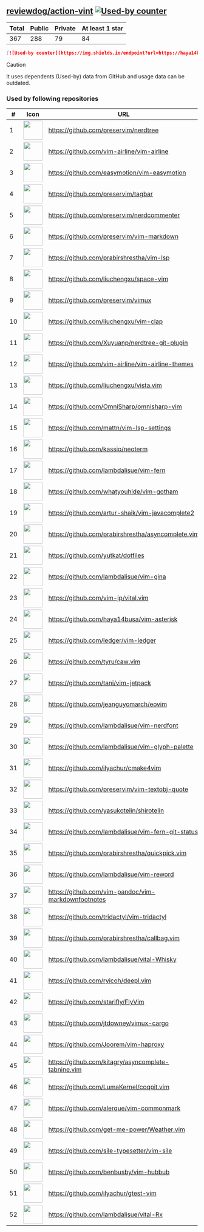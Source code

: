 





## [reviewdog/action-vint](https://github.com/reviewdog/action-vint) [![Used-by counter](https://img.shields.io/endpoint?url=https://haya14busa.github.io/github-used-by/data/reviewdog/action-vint/shieldsio.json)](https://github.com/haya14busa/github-used-by/tree/main/repo/reviewdog/action-vint)

| Total | Public | Private | At least 1 star
| ----- | ------ | ------- | ---------------
| 367 | 288 | 79 | 84 |

```md
[![Used-by counter](https://img.shields.io/endpoint?url=https://haya14busa.github.io/github-used-by/data/reviewdog/action-vint/shieldsio.json)](https://github.com/haya14busa/github-used-by/tree/main/repo/reviewdog/action-vint)
```

> [!CAUTION]
> It uses dependents (Used-by) data from GitHub and usage data can be outdated.

### Used by following repositories

| # | Icon | URL | Stars |
| -- | -- | -- | -- | 
|1|<img src="https://github.com/preservim.png" width=50 height=50>|https://github.com/preservim/nerdtree|19878|
|2|<img src="https://github.com/vim-airline.png" width=50 height=50>|https://github.com/vim-airline/vim-airline|17897|
|3|<img src="https://github.com/easymotion.png" width=50 height=50>|https://github.com/easymotion/vim-easymotion|7600|
|4|<img src="https://github.com/preservim.png" width=50 height=50>|https://github.com/preservim/tagbar|6188|
|5|<img src="https://github.com/preservim.png" width=50 height=50>|https://github.com/preservim/nerdcommenter|4996|
|6|<img src="https://github.com/preservim.png" width=50 height=50>|https://github.com/preservim/vim-markdown|4742|
|7|<img src="https://github.com/prabirshrestha.png" width=50 height=50>|https://github.com/prabirshrestha/vim-lsp|3239|
|8|<img src="https://github.com/liuchengxu.png" width=50 height=50>|https://github.com/liuchengxu/space-vim|2852|
|9|<img src="https://github.com/preservim.png" width=50 height=50>|https://github.com/preservim/vimux|2245|
|10|<img src="https://github.com/liuchengxu.png" width=50 height=50>|https://github.com/liuchengxu/vim-clap|2127|
|11|<img src="https://github.com/Xuyuanp.png" width=50 height=50>|https://github.com/Xuyuanp/nerdtree-git-plugin|2086|
|12|<img src="https://github.com/vim-airline.png" width=50 height=50>|https://github.com/vim-airline/vim-airline-themes|2068|
|13|<img src="https://github.com/liuchengxu.png" width=50 height=50>|https://github.com/liuchengxu/vista.vim|1925|
|14|<img src="https://github.com/OmniSharp.png" width=50 height=50>|https://github.com/OmniSharp/omnisharp-vim|1754|
|15|<img src="https://github.com/mattn.png" width=50 height=50>|https://github.com/mattn/vim-lsp-settings|1347|
|16|<img src="https://github.com/kassio.png" width=50 height=50>|https://github.com/kassio/neoterm|1328|
|17|<img src="https://github.com/lambdalisue.png" width=50 height=50>|https://github.com/lambdalisue/vim-fern|1317|
|18|<img src="https://github.com/whatyouhide.png" width=50 height=50>|https://github.com/whatyouhide/vim-gotham|1269|
|19|<img src="https://github.com/artur-shaik.png" width=50 height=50>|https://github.com/artur-shaik/vim-javacomplete2|971|
|20|<img src="https://github.com/prabirshrestha.png" width=50 height=50>|https://github.com/prabirshrestha/asyncomplete.vim|949|
|21|<img src="https://github.com/yutkat.png" width=50 height=50>|https://github.com/yutkat/dotfiles|837|
|22|<img src="https://github.com/lambdalisue.png" width=50 height=50>|https://github.com/lambdalisue/vim-gina|688|
|23|<img src="https://github.com/vim-jp.png" width=50 height=50>|https://github.com/vim-jp/vital.vim|579|
|24|<img src="https://github.com/haya14busa.png" width=50 height=50>|https://github.com/haya14busa/vim-asterisk|395|
|25|<img src="https://github.com/ledger.png" width=50 height=50>|https://github.com/ledger/vim-ledger|380|
|26|<img src="https://github.com/tyru.png" width=50 height=50>|https://github.com/tyru/caw.vim|377|
|27|<img src="https://github.com/tani.png" width=50 height=50>|https://github.com/tani/vim-jetpack|336|
|28|<img src="https://github.com/jeanguyomarch.png" width=50 height=50>|https://github.com/jeanguyomarch/eovim|195|
|29|<img src="https://github.com/lambdalisue.png" width=50 height=50>|https://github.com/lambdalisue/vim-nerdfont|142|
|30|<img src="https://github.com/lambdalisue.png" width=50 height=50>|https://github.com/lambdalisue/vim-glyph-palette|130|
|31|<img src="https://github.com/ilyachur.png" width=50 height=50>|https://github.com/ilyachur/cmake4vim|129|
|32|<img src="https://github.com/preservim.png" width=50 height=50>|https://github.com/preservim/vim-textobj-quote|125|
|33|<img src="https://github.com/yasukotelin.png" width=50 height=50>|https://github.com/yasukotelin/shirotelin|90|
|34|<img src="https://github.com/lambdalisue.png" width=50 height=50>|https://github.com/lambdalisue/vim-fern-git-status|88|
|35|<img src="https://github.com/prabirshrestha.png" width=50 height=50>|https://github.com/prabirshrestha/quickpick.vim|79|
|36|<img src="https://github.com/lambdalisue.png" width=50 height=50>|https://github.com/lambdalisue/vim-reword|46|
|37|<img src="https://github.com/vim-pandoc.png" width=50 height=50>|https://github.com/vim-pandoc/vim-markdownfootnotes|37|
|38|<img src="https://github.com/tridactyl.png" width=50 height=50>|https://github.com/tridactyl/vim-tridactyl|35|
|39|<img src="https://github.com/prabirshrestha.png" width=50 height=50>|https://github.com/prabirshrestha/callbag.vim|29|
|40|<img src="https://github.com/lambdalisue.png" width=50 height=50>|https://github.com/lambdalisue/vital-Whisky|28|
|41|<img src="https://github.com/ryicoh.png" width=50 height=50>|https://github.com/ryicoh/deepl.vim|27|
|42|<img src="https://github.com/starifly.png" width=50 height=50>|https://github.com/starifly/FlyVim|24|
|43|<img src="https://github.com/jtdowney.png" width=50 height=50>|https://github.com/jtdowney/vimux-cargo|24|
|44|<img src="https://github.com/Joorem.png" width=50 height=50>|https://github.com/Joorem/vim-haproxy|21|
|45|<img src="https://github.com/kitagry.png" width=50 height=50>|https://github.com/kitagry/asyncomplete-tabnine.vim|13|
|46|<img src="https://github.com/LumaKernel.png" width=50 height=50>|https://github.com/LumaKernel/coqpit.vim|10|
|47|<img src="https://github.com/alerque.png" width=50 height=50>|https://github.com/alerque/vim-commonmark|9|
|48|<img src="https://github.com/get-me-power.png" width=50 height=50>|https://github.com/get-me-power/Weather.vim|8|
|49|<img src="https://github.com/sile-typesetter.png" width=50 height=50>|https://github.com/sile-typesetter/vim-sile|8|
|50|<img src="https://github.com/benbusby.png" width=50 height=50>|https://github.com/benbusby/vim-hubbub|6|
|51|<img src="https://github.com/ilyachur.png" width=50 height=50>|https://github.com/ilyachur/gtest-vim|5|
|52|<img src="https://github.com/lambdalisue.png" width=50 height=50>|https://github.com/lambdalisue/vital-Rx|5|

